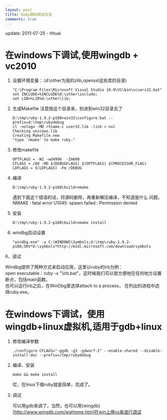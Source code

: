 ```yaml
---
layout: post
title: Ruby源码调试方法
comments: true
---
```


<p class="meta">update: 2011-07-25 - hhuai</p>

在windows下调试,使用wingdb + vc2010
===================================

1. 设置环境变量：（d:\other为我的zlib,openssl这些库的目录)

       "C:\Program Files\Microsoft Visual Studio 10.0\VC\bin\vcvars32.bat"
       set INCLUDE=%INCLUDE%d:\other\include;
       set LIB=%LIB%d:\other\lib;

2. 生成Makefile
   注意按这个目录来，别进到win32目录去了

       D:\tmp\ruby-1.9.2-p180>win32\configure.bat --prefix=d:\tmp\rubydebug
       cl -nologo -MD rtname.c user32.lib -link > nul
       Checking unicows.lib
       Creating Makefile.new
       "type `nmake' to make ruby."

3. 修改makefile 

       OPTFLAGS = -W2 -wd4996  -Zm600
       CFLAGS = /Od -MD $(DEBUGFLAGS) $(OPTFLAGS) $(PROCESSOR_FLAG) 
       LDFLAGS = $(LDFLAGS) -Fm /DEBUG 

4. 编译
       
       D:\tmp\ruby-1.9.2-p180\build>nmake

   遇到下面这个错语的话，将源码删除，再重新解压编译，不知道是什么 问题。    
   NMAKE : fatal error U1045: spawn failed : Permission denied

5. 安装
       
       D:\tmp\ruby-1.9.2-p180\build>nmake install

6. windbg启动设置
       
       "windbg.exe" -y C:\WINDOWS\Symbols;d:\tmp\ruby-1.9.2-p180;SRV*D:\symbols*http://msdl.microsoft.com/download/symbols

6、调试
   
   Windbg提供了两种方式来启动应用，这里以ruby的irb为例：    
   open executable：ruby -x "<path>\irb.bat"，这时候我们可以很方便地在任何地方设置断点，包括main函数。    
   也可以运行irb之后，在WinDbg里选择attach to a process， 在列出的进程中选择ruby.exe。   


在windows下调试，使用wingdb+linux虚拟机,适用于gdb+linux
=======================================================

1. 修改编译参数
   
       ./configure CFLAGS="-ggdb -g3 -gdwarf-2" --enable-shared --disable-install-doc --prefix=/tmp/rubydebug

2. 编译、安装

       make && make install

   哎，在linux下搞ruby就是简单，完成了。

3. 调试
   
   可以用gdb来调了，当然，也可以用(wingdb)[http://www.wingdb.com/wgHome.htm]在win上用vs来进行调试